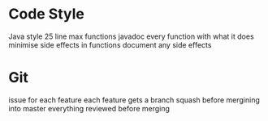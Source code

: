 # Code Style
Java style
25 line max functions
javadoc every function with what it does
minimise side effects in functions
document any side effects

# Git
issue for each feature
each feature gets a branch
squash before mergining into master
everything reviewed before merging
